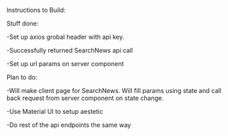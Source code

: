 Instructions to Build:

Stuff done:

-Set up axios grobal header with api key. 

-Successfully returned SearchNews api call

-Set up url params on server component

Plan to do:
 
-Will make client page for SearchNews. Will fill params using state and call back request from server component on state change. 

-Use Material UI to setup aestetic

-Do rest of the api endpoints the same way